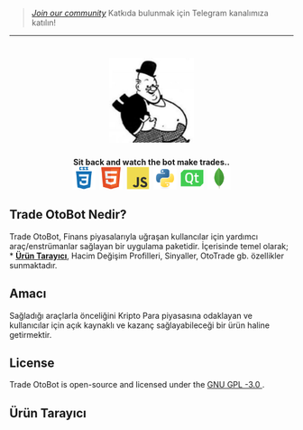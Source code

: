 > *[Join our community](https://t.me/easytrad4bot)* Katkıda bulunmak için Telegram kanalımıza katılın! 

----
<div align="center">

<h1 align="center">
  <img width="150" src="docs/Images/oto_bot.jpg#gh-light-mode-only" alt="Trade OtoBot Logo">
</h1>
<b>Sit back and watch the bot make trades..</b>

<div>
  <img src="https://github.com/devicons/devicon/blob/master/icons/css3/css3-plain-wordmark.svg"  title="CSS3" alt="CSS" width="40" height="40"/>&nbsp;
  <img src="https://github.com/devicons/devicon/blob/master/icons/html5/html5-original.svg" title="HTML5" alt="HTML" width="40" height="40"/>&nbsp;
  <img src="https://github.com/devicons/devicon/blob/master/icons/javascript/javascript-original.svg" title="JavaScript" alt="JavaScript" width="40" height="40"/>&nbsp;
  <img src="https://github.com/devicons/devicon/blob/master/icons/python/python-original.svg" title="Python" **alt="Python" width="40" height="40"/>&nbsp;
  <img src="https://github.com/devicons/devicon/blob/master/icons/qt/qt-original.svg" title="Qt" **alt="qt" width="40" height="40"/>&nbsp;
    <img src="https://github.com/devicons/devicon/blob/master/icons/mongodb/mongodb-original.svg" title="MongoDb" **alt="Mongo" width="40" height="40"/>
</div>

<div align="left">

## Trade OtoBot Nedir?
Trade OtoBot, Finans piyasalarıyla uğraşan kullancılar için yardımcı araç/enstrümanlar sağlayan bir uygulama paketidir. İçerisinde temel olarak; * **[Ürün Tarayıcı](#ürün-tarayıcı)**, Hacim Değişim Profilleri, Sinyaller, OtoTrade gb. özellikler sunmaktadır.

## Amacı
Sağladığı araçlarla önceliğini Kripto Para piyasasına odaklayan ve kullanıcılar için açık kaynaklı ve kazanç sağlayabileceği bir ürün haline getirmektir.























## License

Trade OtoBot is open-source and licensed under the [ GNU GPL -3.0 ](LICENSE).

## Ürün Tarayıcı
